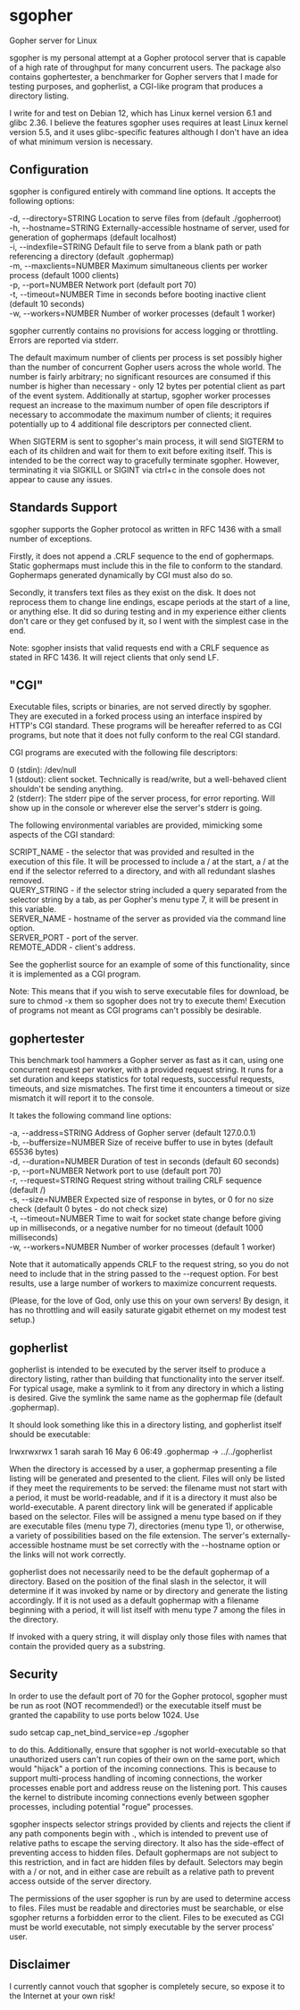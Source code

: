 # sgopher
Gopher server for Linux

sgopher is my personal attempt at a Gopher protocol server that is capable of a high rate of throughput for many concurrent users. The package also contains gophertester, a benchmarker for Gopher servers that I made for testing purposes, and gopherlist, a CGI-like program that produces a directory listing.

I write for and test on Debian 12, which has Linux kernel version 6.1 and glibc 2.36. I believe the features sgopher uses requires at least Linux kernel version 5.5, and it uses glibc-specific features although I don't have an idea of what minimum version is necessary.

## Configuration
sgopher is configured entirely with command line options. It accepts the following options:

-d, --directory=STRING     Location to serve files from (default ./gopherroot)  
-h, --hostname=STRING      Externally-accessible hostname of server, used for generation of gophermaps (default localhost)  
-i, --indexfile=STRING     Default file to serve from a blank path or path referencing a directory (default .gophermap)  
-m, --maxclients=NUMBER    Maximum simultaneous clients per worker process (default 1000 clients)  
-p, --port=NUMBER          Network port (default port 70)  
-t, --timeout=NUMBER       Time in seconds before booting inactive client (default 10 seconds)  
-w, --workers=NUMBER       Number of worker processes (default 1 worker)

sgopher currently contains no provisions for access logging or throttling. Errors are reported via stderr.

The default maximum number of clients per process is set possibly higher than the number of concurrent Gopher users across the whole world. The number is fairly arbitrary; no significant resources are consumed if this number is higher than necessary - only 12 bytes per potential client as part of the event system. Additionally at startup, sgopher worker processes request an increase to the maximum number of open file descriptors if necessary to accommodate the maximum number of clients; it requires potentially up to 4 additional file descriptors per connected client.

When SIGTERM is sent to sgopher's main process, it will send SIGTERM to each of its children and wait for them to exit before exiting itself. This is intended to be the correct way to gracefully terminate sgopher. However, terminating it via SIGKILL or SIGINT via ctrl+c in the console does not appear to cause any issues.

## Standards Support
sgopher supports the Gopher protocol as written in RFC 1436 with a small number of exceptions.

Firstly, it does not append a .CRLF sequence to the end of gophermaps. Static gophermaps must include this in the file to conform to the standard. Gophermaps generated dynamically by CGI must also do so.

Secondly, it transfers text files as they exist on the disk. It does not reprocess them to change line endings, escape periods at the start of a line, or anything else. It did so during testing and in my experience either clients don't care or they get confused by it, so I went with the simplest case in the end.

Note: sgopher insists that valid requests end with a CRLF sequence as stated in RFC 1436. It will reject clients that only send LF.

## "CGI"
Executable files, scripts or binaries, are not served directly by sgopher. They are executed in a forked process using an interface inspired by HTTP's CGI standard. These programs will be hereafter referred to as CGI programs, but note that it does not fully conform to the real CGI standard.

CGI programs are executed with the following file descriptors:

0 (stdin): /dev/null  
1 (stdout): client socket. Technically is read/write, but a well-behaved client shouldn't be sending anything.  
2 (stderr): The stderr pipe of the server process, for error reporting. Will show up in the console or wherever else the server's stderr is going.

The following environmental variables are provided, mimicking some aspects of the CGI standard:

SCRIPT_NAME - the selector that was provided and resulted in the execution of this file. It will be processed to include a / at the start, a / at the end if the selector referred to a directory, and with all redundant slashes removed.  
QUERY_STRING - if the selector string included a query separated from the selector string by a tab, as per Gopher's menu type 7, it will be present in this variable.  
SERVER_NAME - hostname of the server as provided via the command line option.  
SERVER_PORT - port of the server.  
REMOTE_ADDR - client's address.

See the gopherlist source for an example of some of this functionality, since it is implemented as a CGI program.

Note: This means that if you wish to serve executable files for download, be sure to chmod -x them so sgopher does not try to execute them! Execution of programs not meant as CGI programs can't possibly be desirable.

## gophertester
This benchmark tool hammers a Gopher server as fast as it can, using one concurrent request per worker, with a provided request string. It runs for a set duration and keeps statistics for total requests, successful requests, timeouts, and size mismatches. The first time it encounters a timeout or size mismatch it will report it to the console.

It takes the following command line options:

-a, --address=STRING       Address of Gopher server (default 127.0.0.1)  
-b, --buffersize=NUMBER    Size of receive buffer to use in bytes (default 65536 bytes)  
-d, --duration=NUMBER      Duration of test in seconds (default 60 seconds)  
-p, --port=NUMBER          Network port to use (default port 70)  
-r, --request=STRING       Request string without trailing CRLF sequence (default /)  
-s, --size=NUMBER          Expected size of response in bytes, or 0 for no size check (default 0 bytes - do not check size)  
-t, --timeout=NUMBER       Time to wait for socket state change before giving up in milliseconds, or a negative number for no timeout (default 1000 milliseconds)  
-w, --workers=NUMBER       Number of worker processes (default 1 worker)

Note that it automatically appends CRLF to the request string, so you do not need to include that in the string passed to the --request option. For best results, use a large number of workers to maximize concurrent requests.

(Please, for the love of God, only use this on your own servers! By design, it has no throttling and will easily saturate gigabit ethernet on my modest test setup.)

## gopherlist
gopherlist is intended to be executed by the server itself to produce a directory listing, rather than building that functionality into the server itself. For typical usage, make a symlink to it from any directory in which a listing is desired. Give the symlink the same name as the gophermap file (default .gophermap).

It should look something like this in a directory listing, and gopherlist itself should be executable:

lrwxrwxrwx 1 sarah sarah   16 May  6 06:49 .gophermap -> ../../gopherlist

When the directory is accessed by a user, a gophermap presenting a file listing will be generated and presented to the client. Files will only be listed if they meet the requirements to be served: the filename must not start with a period, it must be world-readable, and if it is a directory it must also be world-executable. A parent directory link will be generated if applicable based on the selector. Files will be assigned a menu type based on if they are executable files (menu type 7), directories (menu type 1), or otherwise, a variety of possibilities based on the file extension. The server's externally-accessible hostname must be set correctly with the --hostname option or the links will not work correctly.

gopherlist does not necessarily need to be the default gophermap of a directory. Based on the position of the final slash in the selector, it will determine if it was invoked by name or by directory and generate the listing accordingly. If it is not used as a default gophermap with a filename beginning with a period, it will list itself with menu type 7 among the files in the directory.

If invoked with a query string, it will display only those files with names that contain the provided query as a substring.

## Security

In order to use the default port of 70 for the Gopher protocol, sgopher must be run as root (NOT recommended!) or the executable itself must be granted the capability to use ports below 1024. Use  

sudo setcap cap_net_bind_service=ep ./sgopher

to do this. Additionally, ensure that sgopher is not world-executable so that unauthorized users can't run copies of their own on the same port, which would "hijack" a portion of the incoming connections. This is because to support multi-process handling of incoming connections, the worker processes enable port and address reuse on the listening port. This causes the kernel to distribute incoming connections evenly between sgopher processes, including potential "rogue" processes.

sgopher inspects selector strings provided by clients and rejects the client if any path components begin with ., which is intended to prevent use of relative paths to escape the serving directory. It also has the side-effect of preventing access to hidden files. Default gophermaps are not subject to this restriction, and in fact are hidden files by default. Selectors may begin with a / or not, and in either case are rebuilt as a relative path to prevent access outside of the server directory.

The permissions of the user sgopher is run by are used to determine access to files. Files must be readable and directories must be searchable, or else sgopher returns a forbidden error to the client. Files to be executed as CGI must be world executable, not simply executable by the server process' user.

## Disclaimer
I currently cannot vouch that sgopher is completely secure, so expose it to the Internet at your own risk!
